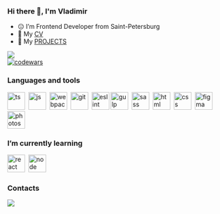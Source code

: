 ### Hi there 👋, I'm Vladimir

- 😑 I’m Frontend Developer from Saint-Petersburg
- 💼 My [CV](https://noisekov.github.io/rsschool-cv/)
- 👀 My [PROJECTS](https://noisekov.github.io/rsschool-cv/#project)

![](https://leetcard.jacoblin.cool/noisekov?border=0&radius=20)    
[![codewars](https://www.codewars.com/users/rsschool_5182f781070635bd/badges/small)](https://www.codewars.com/users/rsschool_5182f781070635bd)

### Languages and tools
<img src="https://cdn.jsdelivr.net/gh/devicons/devicon/icons/typescript/typescript-original.svg" title="ts" width="40" height="40"/>&nbsp;
<img src="https://cdn.jsdelivr.net/gh/devicons/devicon/icons/javascript/javascript-original.svg" title="js" width="40" height="40">&nbsp;
<img src="https://cdn.jsdelivr.net/gh/devicons/devicon/icons/webpack/webpack-original.svg" title="webpack" width="40" height="40"/>&nbsp;
<img src="https://cdn.jsdelivr.net/gh/devicons/devicon/icons/git/git-original.svg" title="git" width="40" height="40"/>&nbsp;
<img src="https://cdn.jsdelivr.net/gh/devicons/devicon/icons/eslint/eslint-original.svg" title="eslint" width="40" height="40"/>
<img src="https://cdn.jsdelivr.net/gh/devicons/devicon/icons/gulp/gulp-plain.svg" title="gulp" width="40" height="40"/>&nbsp;
<img src="https://cdn.jsdelivr.net/gh/devicons/devicon/icons/sass/sass-original.svg" title="sass" width="40" height="40"/>&nbsp;
<img src="https://cdn.jsdelivr.net/gh/devicons/devicon/icons/html5/html5-original.svg" title="html" width="40" height="40"/>&nbsp;
<img src="https://cdn.jsdelivr.net/gh/devicons/devicon/icons/css3/css3-original.svg" title="css" width="40" height="40"/>&nbsp;
<img src="https://cdn.jsdelivr.net/gh/devicons/devicon/icons/figma/figma-original.svg" title="figma" width="40" height="40"/>&nbsp;
<img src="https://cdn.jsdelivr.net/gh/devicons/devicon/icons/photoshop/photoshop-line.svg"  title="photoshop" width="40" height="40"/>
          

### I’m currently learning
<img src="https://cdn.jsdelivr.net/gh/devicons/devicon/icons/react/react-original.svg" title="react" width="40" height="40"/>&nbsp;
<img src="https://cdn.jsdelivr.net/gh/devicons/devicon/icons/nodejs/nodejs-original.svg" title="node" width="40" height="40"/>&nbsp;

### Contacts
<a href="https://t.me/noisekov"><img src="https://img.shields.io/badge/telegram-blue"></a>
